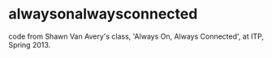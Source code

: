 alwaysonalwaysconnected
=======================
code from Shawn Van Avery's class, 'Always On, Always Connected', at ITP, Spring 2013.
